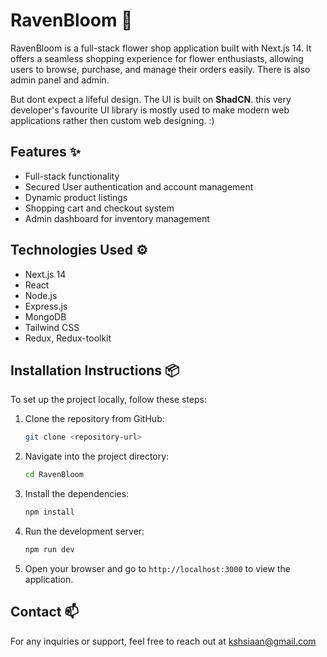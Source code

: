 # RavenBloom 🌸

RavenBloom is a full-stack flower shop application built with Next.js 14. It offers a seamless shopping experience for flower enthusiasts, allowing users to browse, purchase, and manage their orders easily. There is also admin panel and admin. 

But dont expect a lifeful design. The UI is built on __ShadCN__. this very developer's favourite UI library is mostly used to make modern web applications rather then custom web designing. :)

## Features ✨

- Full-stack functionality
- Secured User authentication and account management
- Dynamic product listings
- Shopping cart and checkout system
- Admin dashboard for inventory management

## Technologies Used ⚙️

- Next.js 14
- React
- Node.js
- Express.js
- MongoDB
- Tailwind CSS
- Redux, Redux-toolkit

## Installation Instructions 📦

To set up the project locally, follow these steps:

1. Clone the repository from GitHub:
   ```bash
   git clone <repository-url>
   ```
2. Navigate into the project directory:
   ```bash
   cd RavenBloom
   ```
3. Install the dependencies:
   ```bash
   npm install
   ```
4. Run the development server:
   ```bash
   npm run dev
   ```
5. Open your browser and go to `http://localhost:3000` to view the application.


## Contact 📫

For any inquiries or support, feel free to reach out at kshsiaan@gmail.com